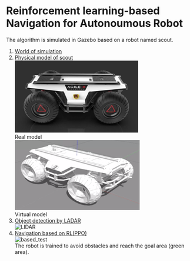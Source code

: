 # Reinforcement learning-based Navigation for Autonoumous Robot
The algorithm is simulated in Gazebo based on a robot named scout.  
1. [World of simulation](./scout/gazebo/worlds/)  
2. [Physical model of scout](./scout/description/)  
![real model](./img/scout_real.png)  
Real model  
![virtual_model](./img/scout_vir.png)  
Virtual model  
3. [Object detection by LADAR](./vlp_fir/)  
![LIDAR](./img/LIDAR.gif)
4. [Navigation based on RL(PPO)](./scout/src)  
![based_test](./img/based_dem.gif)  
The robot is trained to avoid obstacles and reach the goal area (green area).

